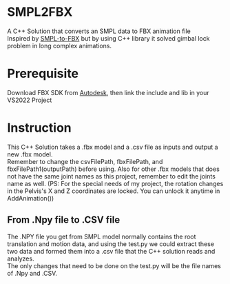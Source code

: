 # SMPL2FBX
A C++ Solution that converts an SMPL data to FBX animation file  
Inspired by [SMPL-to-FBX](https://github.com/softcat477/SMPL-to-FBX) but by using C++ library it solved gimbal lock problem in long complex animations.

# Prerequisite
Download FBX SDK from [Autodesk](https://www.autodesk.com/developer-network/platform-technologies/fbx-sdk-2020-3-4), then link the include and lib in your VS2022 Project

# Instruction
This C++ Solution takes a .fbx model and a .csv file as inputs and output a new .fbx model.   
Remember to change the csvFilePath, fbxFilePath, and fbxFilePath1(outputPath) before using. Also for other .fbx models that does not have the same joint names as this project, remember to edit the joints name as well.
(PS: For the special needs of my project, the rotation changes in the Pelvis's X and Z coordinates are locked. You can unlock it anytime in AddAnimation())

## From .Npy file to .CSV file
The .NPY file you get from SMPL model normally contains the root translation and motion data, and using the test.py we could extract these two data and formed them into a .csv file that the C++ solution reads and analyzes.  
The only changes that need to be done on the test.py will be the file names of .Npy and .CSV.


